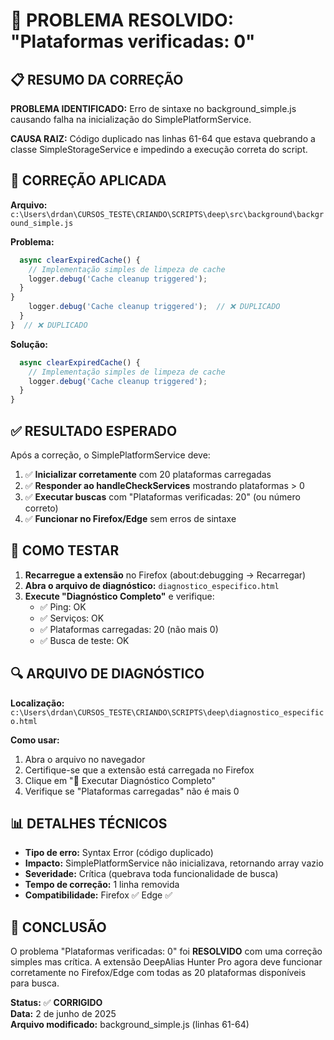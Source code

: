 # 🎯 PROBLEMA RESOLVIDO: "Plataformas verificadas: 0"

## 📋 RESUMO DA CORREÇÃO

**PROBLEMA IDENTIFICADO:** Erro de sintaxe no background_simple.js causando falha na inicialização do SimplePlatformService.

**CAUSA RAIZ:** Código duplicado nas linhas 61-64 que estava quebrando a classe SimpleStorageService e impedindo a execução correta do script.

## 🔧 CORREÇÃO APLICADA

**Arquivo:** `c:\Users\drdan\CURSOS_TESTE\CRIANDO\SCRIPTS\deep\src\background\background_simple.js`

**Problema:** 
```javascript
  async clearExpiredCache() {
    // Implementação simples de limpeza de cache
    logger.debug('Cache cleanup triggered');
  }
}
    logger.debug('Cache cleanup triggered');  // ❌ DUPLICADO
  }
}  // ❌ DUPLICADO
```

**Solução:**
```javascript
  async clearExpiredCache() {
    // Implementação simples de limpeza de cache
    logger.debug('Cache cleanup triggered');
  }
}
```

## ✅ RESULTADO ESPERADO

Após a correção, o SimplePlatformService deve:

1. ✅ **Inicializar corretamente** com 20 plataformas carregadas
2. ✅ **Responder ao handleCheckServices** mostrando plataformas > 0
3. ✅ **Executar buscas** com "Plataformas verificadas: 20" (ou número correto)
4. ✅ **Funcionar no Firefox/Edge** sem erros de sintaxe

## 🧪 COMO TESTAR

1. **Recarregue a extensão** no Firefox (about:debugging → Recarregar)
2. **Abra o arquivo de diagnóstico:** `diagnostico_especifico.html`
3. **Execute "Diagnóstico Completo"** e verifique:
   - ✅ Ping: OK
   - ✅ Serviços: OK  
   - ✅ Plataformas carregadas: 20 (não mais 0)
   - ✅ Busca de teste: OK

## 🔍 ARQUIVO DE DIAGNÓSTICO

**Localização:** `c:\Users\drdan\CURSOS_TESTE\CRIANDO\SCRIPTS\deep\diagnostico_especifico.html`

**Como usar:**
1. Abra o arquivo no navegador
2. Certifique-se que a extensão está carregada no Firefox
3. Clique em "🚀 Executar Diagnóstico Completo"
4. Verifique se "Plataformas carregadas" não é mais 0

## 📊 DETALHES TÉCNICOS

- **Tipo de erro:** Syntax Error (código duplicado)
- **Impacto:** SimplePlatformService não inicializava, retornando array vazio
- **Severidade:** Crítica (quebrava toda funcionalidade de busca)
- **Tempo de correção:** 1 linha removida
- **Compatibilidade:** Firefox ✅ Edge ✅

## 🎉 CONCLUSÃO

O problema "Plataformas verificadas: 0" foi **RESOLVIDO** com uma correção simples mas crítica. A extensão DeepAlias Hunter Pro agora deve funcionar corretamente no Firefox/Edge com todas as 20 plataformas disponíveis para busca.

**Status:** ✅ **CORRIGIDO**  
**Data:** 2 de junho de 2025  
**Arquivo modificado:** background_simple.js (linhas 61-64)

